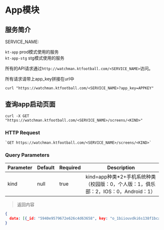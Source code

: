 # App模块

## 服务简介

SERVICE_NAME:  

`kt-app` prod模式使用的服务  
`kt-app-stg` stg模式使用的服务  

所有的API请求通过`http://watchman.ktfootball.com/<SERVICE_NAME>`访问。

<aside class="success">
所有请求请带上app_key拼接在url中
</aside>

```shell
curl "https://watchman.ktfootball.com/<SERVICE_NAME>?app_key=APPKEY"
```

## 查询app启动页面

```shell
curl -X GET "https://watchman.ktfootball.com/<SERVICE_NAME>/screens/<KIND>"
```

### HTTP Request

	`GET https://watchman.ktfootball.com/<SERVICE_NAME>/screens/<KIND>`

### Query Parameters

Parameter | Default | Required | Description
--------- | ------- | ---------| -----------
kind|null|true|kind=app种类*2+手机系统种类（校园版：0，个人版：1，俱乐部：2，IOS：0，Android：1）

> 返回内容

```json
{
  data: [{_id: "5940e9579672e626c4d63658", key: "o_1biiouvdki6s138f1bcavhmru5o.png", kind: 0, display: 0}...]
}
```